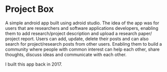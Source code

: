 # Project Box

A simple android app built using adroid studio. The idea of the app was for users that are researchers and software applications developers, enabling them to add research/project description and upload a research paper/ project report. 
Users can add, update, delete their posts and can also search for project/research posts from other users. Enabling them to build a community where people with common interest can help each other, share thoughts, discuss ideas and communicate with each other.

I built this app back in 2017.

